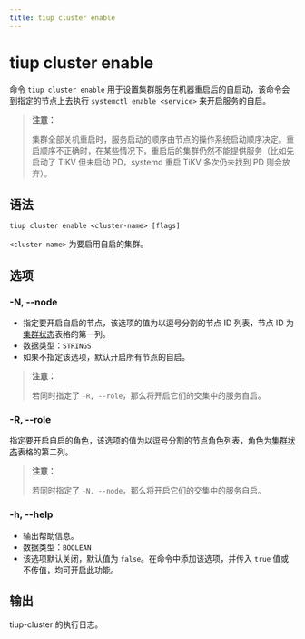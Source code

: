 ```yaml
---
title: tiup cluster enable
---
```


# tiup cluster enable

命令 `tiup cluster enable` 用于设置集群服务在机器重启后的自启动，该命令会到指定的节点上去执行 `systemctl enable <service>` 来开启服务的自启。

> **注意：**
>
> 集群全部关机重启时，服务启动的顺序由节点的操作系统启动顺序决定。重启顺序不正确时，在某些情况下，重启后的集群仍然不能提供服务（比如先启动了 TiKV 但未启动 PD，systemd 重启 TiKV 多次仍未找到 PD 则会放弃）。

## 语法

```shell
tiup cluster enable <cluster-name> [flags]
```

`<cluster-name>` 为要启用自启的集群。

## 选项

### -N, --node

- 指定要开启自启的节点，该选项的值为以逗号分割的节点 ID 列表，节点 ID 为[集群状态](/tiup/tiup-component-cluster-display.md)表格的第一列。
- 数据类型：`STRINGS`
- 如果不指定该选项，默认开启所有节点的自启。

> **注意：**
>
> 若同时指定了 `-R, --role`，那么将开启它们的交集中的服务自启。

### -R, --role

指定要开启自启的角色，该选项的值为以逗号分割的节点角色列表，角色为[集群状态](/tiup/tiup-component-cluster-display.md)表格的第二列。

> **注意：**
>
> 若同时指定了 `-N, --node`，那么将开启它们的交集中的服务自启。

### -h, --help

- 输出帮助信息。
- 数据类型：`BOOLEAN`
- 该选项默认关闭，默认值为 `false`。在命令中添加该选项，并传入 `true` 值或不传值，均可开启此功能。

## 输出

tiup-cluster 的执行日志。
